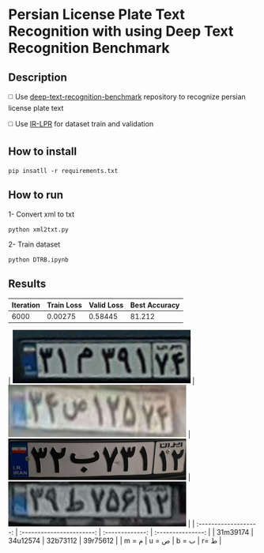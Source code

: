 # Persian License Plate Text Recognition with using Deep Text Recognition Benchmark

## Description

◻️ Use [deep-text-recognition-benchmark]([(https://github.com/clovaai/deep-text-recognition-benchmark)https://github.com/clovaai/deep-text-recognition-benchmark])
repository  to recognize persian license plate text

◻️ Use [IR-LPR]([(https://github.com/mut-deep/IR-LPR)https://github.com/mut-deep/IR-LPR]) for dataset train and validation 

## How to install
```
pip insatll -r requirements.txt
```

## How to run
1- Convert xml to txt
```
python xml2txt.py
```
2- Train dataset 
```
python DTRB.ipynb
```

## Results

| Iteration       |  Train Loss     | Valid Loss      | Best Accuracy  |
| -------         | ---             | ---             |---             |
| 6000            |    0.00275      | 0.58445         | 81.212         |




| <img src="Demo/image(50).jpg" width="360"> | <img src="Demo/image(53).jpg" width="360"> |<img src="Demo/image(68).jpg" width="360"> |
<img src="Demo/image(64).jpg" width="360"> |
| :-------------------:                    | :-----------------------: | :-------------:                   | :---------------:                            |
|  31m39174                               |   34u12574             |   32b73112            |  39r75612                      |
|  m =  م                                  |   u = ص              |   b = ب               |  r=  ط                         |
